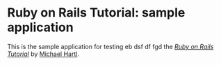 # Ruby on Rails Tutorial: sample application

This is the sample application for testing eb dsf  df fgd
the [*Ruby on Rails Tutorial*](http://railstutorial.org/)
by [Michael Hartl](http://michaelhartl.com/).
